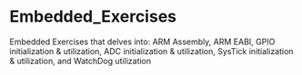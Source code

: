 # Embedded_Exercises
Embedded Exercises that delves into: ARM Assembly, ARM EABI, GPIO initialization &amp; utilization, ADC initialization &amp; utilization, SysTick initialization &amp; utilization, and WatchDog utilization
